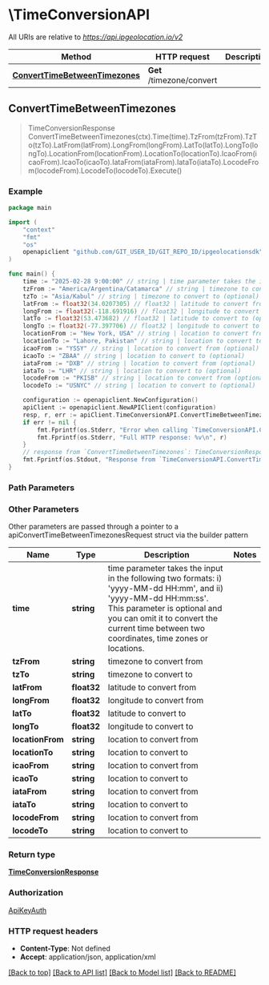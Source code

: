 # \TimeConversionAPI

All URIs are relative to *https://api.ipgeolocation.io/v2*

Method | HTTP request | Description
------------- | ------------- | -------------
[**ConvertTimeBetweenTimezones**](TimeConversionAPI.md#ConvertTimeBetweenTimezones) | **Get** /timezone/convert | 



## ConvertTimeBetweenTimezones

> TimeConversionResponse ConvertTimeBetweenTimezones(ctx).Time(time).TzFrom(tzFrom).TzTo(tzTo).LatFrom(latFrom).LongFrom(longFrom).LatTo(latTo).LongTo(longTo).LocationFrom(locationFrom).LocationTo(locationTo).IcaoFrom(icaoFrom).IcaoTo(icaoTo).IataFrom(iataFrom).IataTo(iataTo).LocodeFrom(locodeFrom).LocodeTo(locodeTo).Execute()





### Example

```go
package main

import (
	"context"
	"fmt"
	"os"
	openapiclient "github.com/GIT_USER_ID/GIT_REPO_ID/ipgeolocationsdk"
)

func main() {
	time := "2025-02-28 9:00:00" // string | time parameter takes the input in the following two formats: i) 'yyyy-MM-dd HH:mm', and ii) 'yyyy-MM-dd HH:mm:ss'. This parameter is optional and you can omit it to convert the current time between two coordinates, time zones or locations. (optional)
	tzFrom := "America/Argentina/Catamarca" // string | timezone to convert from (optional)
	tzTo := "Asia/Kabul" // string | timezone to convert to (optional)
	latFrom := float32(34.0207305) // float32 | latitude to convert from (optional)
	longFrom := float32(-118.691916) // float32 | longitude to convert from (optional)
	latTo := float32(53.473682) // float32 | latitude to convert to (optional)
	longTo := float32(-77.397706) // float32 | longitude to convert to (optional)
	locationFrom := "New York, USA" // string | location to convert from (optional)
	locationTo := "Lahore, Pakistan" // string | location to convert to (optional)
	icaoFrom := "YSSY" // string | location to convert from (optional)
	icaoTo := "ZBAA" // string | location to convert to (optional)
	iataFrom := "DXB" // string | location to convert from (optional)
	iataTo := "LHR" // string | location to convert to (optional)
	locodeFrom := "PKISB" // string | location to convert from (optional)
	locodeTo := "USNYC" // string | location to convert to (optional)

	configuration := openapiclient.NewConfiguration()
	apiClient := openapiclient.NewAPIClient(configuration)
	resp, r, err := apiClient.TimeConversionAPI.ConvertTimeBetweenTimezones(context.Background()).Time(time).TzFrom(tzFrom).TzTo(tzTo).LatFrom(latFrom).LongFrom(longFrom).LatTo(latTo).LongTo(longTo).LocationFrom(locationFrom).LocationTo(locationTo).IcaoFrom(icaoFrom).IcaoTo(icaoTo).IataFrom(iataFrom).IataTo(iataTo).LocodeFrom(locodeFrom).LocodeTo(locodeTo).Execute()
	if err != nil {
		fmt.Fprintf(os.Stderr, "Error when calling `TimeConversionAPI.ConvertTimeBetweenTimezones``: %v\n", err)
		fmt.Fprintf(os.Stderr, "Full HTTP response: %v\n", r)
	}
	// response from `ConvertTimeBetweenTimezones`: TimeConversionResponse
	fmt.Fprintf(os.Stdout, "Response from `TimeConversionAPI.ConvertTimeBetweenTimezones`: %v\n", resp)
}
```

### Path Parameters



### Other Parameters

Other parameters are passed through a pointer to a apiConvertTimeBetweenTimezonesRequest struct via the builder pattern


Name | Type | Description  | Notes
------------- | ------------- | ------------- | -------------
 **time** | **string** | time parameter takes the input in the following two formats: i) &#39;yyyy-MM-dd HH:mm&#39;, and ii) &#39;yyyy-MM-dd HH:mm:ss&#39;. This parameter is optional and you can omit it to convert the current time between two coordinates, time zones or locations. | 
 **tzFrom** | **string** | timezone to convert from | 
 **tzTo** | **string** | timezone to convert to | 
 **latFrom** | **float32** | latitude to convert from | 
 **longFrom** | **float32** | longitude to convert from | 
 **latTo** | **float32** | latitude to convert to | 
 **longTo** | **float32** | longitude to convert to | 
 **locationFrom** | **string** | location to convert from | 
 **locationTo** | **string** | location to convert to | 
 **icaoFrom** | **string** | location to convert from | 
 **icaoTo** | **string** | location to convert to | 
 **iataFrom** | **string** | location to convert from | 
 **iataTo** | **string** | location to convert to | 
 **locodeFrom** | **string** | location to convert from | 
 **locodeTo** | **string** | location to convert to | 

### Return type

[**TimeConversionResponse**](TimeConversionResponse.md)

### Authorization

[ApiKeyAuth](../README.md#ApiKeyAuth)

### HTTP request headers

- **Content-Type**: Not defined
- **Accept**: application/json, application/xml

[[Back to top]](#) [[Back to API list]](../README.md#documentation-for-api-endpoints)
[[Back to Model list]](../README.md#documentation-for-models)
[[Back to README]](../README.md)

